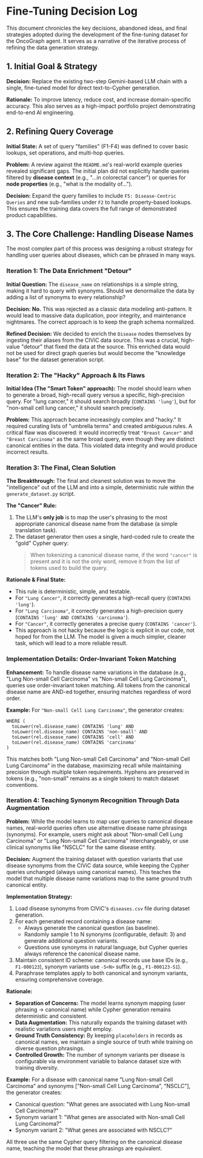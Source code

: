 # Fine-Tuning Decision Log

This document chronicles the key decisions, abandoned ideas, and final strategies adopted during the development of the fine-tuning dataset for the OncoGraph agent. It serves as a narrative of the iterative process of refining the data generation strategy.

## 1. Initial Goal & Strategy

**Decision:** Replace the existing two-step Gemini-based LLM chain with a single, fine-tuned model for direct text-to-Cypher generation.

**Rationale:** To improve latency, reduce cost, and increase domain-specific accuracy. This also serves as a high-impact portfolio project demonstrating end-to-end AI engineering.

## 2. Refining Query Coverage

**Initial State:** A set of query "families" (F1-F4) was defined to cover basic lookups, set operations, and multi-hop queries.

**Problem:** A review against the `README.md`'s real-world example queries revealed significant gaps. The initial plan did not explicitly handle queries filtered by **disease context** (e.g., "...in colorectal cancer") or queries for **node properties** (e.g., "what is the modality of...").

**Decision:** Expand the query families to include `F5: Disease-Centric Queries` and new sub-families under `F2` to handle property-based lookups. This ensures the training data covers the full range of demonstrated product capabilities.

## 3. The Core Challenge: Handling Disease Names

The most complex part of this process was designing a robust strategy for handling user queries about diseases, which can be phrased in many ways.

### Iteration 1: The Data Enrichment "Detour"

**Initial Question:** The `disease_name` on relationships is a simple string, making it hard to query with synonyms. Should we denormalize the data by adding a list of synonyms to every relationship?

**Decision:** **No.** This was rejected as a classic data modeling anti-pattern. It would lead to massive data duplication, poor integrity, and maintenance nightmares. The correct approach is to keep the graph schema normalized.

**Refined Decision:** We decided to enrich the `Disease` nodes themselves by ingesting their aliases from the CIViC data source. This was a crucial, high-value "detour" that fixed the data at the source. This enriched data would not be used for direct graph queries but would become the "knowledge base" for the dataset generation script.

### Iteration 2: The "Hacky" Approach & Its Flaws

**Initial Idea (The "Smart Token" approach):** The model should learn when to generate a broad, high-recall query versus a specific, high-precision query. For "lung cancer," it should search broadly (`CONTAINS 'lung'`), but for "non-small cell lung cancer," it should search precisely.

**Problem:** This approach became increasingly complex and "hacky." It required curating lists of "umbrella terms" and created ambiguous rules. A critical flaw was discovered: it would incorrectly treat `"Breast Cancer"` and `"Breast Carcinoma"` as the same broad query, even though they are distinct canonical entities in the data. This violated data integrity and would produce incorrect results.

### Iteration 3: The Final, Clean Solution

**The Breakthrough:** The final and cleanest solution was to move the "intelligence" out of the LLM and into a simple, deterministic rule within the `generate_dataset.py` script.

**The "Cancer" Rule:**
1.  The LLM's **only job** is to map the user's phrasing to the most appropriate canonical disease name from the database (a simple translation task).
2.  The dataset generator then uses a single, hard-coded rule to create the "gold" Cypher query:
    > When tokenizing a canonical disease name, if the word `"cancer"` is present and it is not the only word, remove it from the list of tokens used to build the query.

**Rationale & Final State:**
- This rule is deterministic, simple, and testable.
- For `"Lung Cancer"`, it correctly generates a high-recall query (`CONTAINS 'lung'`).
- For `"Lung Carcinoma"`, it correctly generates a high-precision query (`CONTAINS 'lung' AND CONTAINS 'carcinoma'`).
- For `"Cancer"`, it correctly generates a precise query (`CONTAINS 'cancer'`).
- This approach is not hacky because the logic is explicit in our code, not hoped for from the LLM. The model is given a much simpler, cleaner task, which will lead to a more reliable result.

### Implementation Details: Order-Invariant Token Matching

**Enhancement:** To handle disease name variations in the database (e.g., "Lung Non-small Cell Carcinoma" vs "Non-small Cell Lung Carcinoma"), queries use order-invariant token matching. All tokens from the canonical disease name are AND-ed together, ensuring matches regardless of word order.

**Example:** For `"Non-small Cell Lung Carcinoma"`, the generator creates:
```cypher
WHERE (
  toLower(rel.disease_name) CONTAINS 'lung' AND
  toLower(rel.disease_name) CONTAINS 'non-small' AND
  toLower(rel.disease_name) CONTAINS 'cell' AND
  toLower(rel.disease_name) CONTAINS 'carcinoma'
)
```

This matches both "Lung Non-small Cell Carcinoma" and "Non-small Cell Lung Carcinoma" in the database, maximizing recall while maintaining precision through multiple token requirements. Hyphens are preserved in tokens (e.g., "non-small" remains as a single token) to match dataset conventions.

### Iteration 4: Teaching Synonym Recognition Through Data Augmentation

**Problem:** While the model learns to map user queries to canonical disease names, real-world queries often use alternative disease name phrasings (synonyms). For example, users might ask about "Non-small Cell Lung Carcinoma" or "Lung Non-small Cell Carcinoma" interchangeably, or use clinical synonyms like "NSCLC" for the same disease entity.

**Decision:** Augment the training dataset with question variants that use disease synonyms from the CIViC data source, while keeping the Cypher queries unchanged (always using canonical names). This teaches the model that multiple disease name variations map to the same ground truth canonical entity.

**Implementation Strategy:**
1. Load disease synonyms from CIViC's `diseases.csv` file during dataset generation.
2. For each generated record containing a disease name:
   - Always generate the canonical question (as baseline).
   - Randomly sample 1 to N synonyms (configurable, default: 3) and generate additional question variants.
   - Questions use synonyms in natural language, but Cypher queries always reference the canonical disease name.
3. Maintain consistent ID scheme: canonical records use base IDs (e.g., `F1-000123`), synonym variants use `-S<N>` suffix (e.g., `F1-000123-S1`).
4. Paraphrase templates apply to both canonical and synonym variants, ensuring comprehensive coverage.

**Rationale:**
- **Separation of Concerns:** The model learns synonym mapping (user phrasing → canonical name) while Cypher generation remains deterministic and consistent.
- **Data Augmentation:** This naturally expands the training dataset with realistic variations users might employ.
- **Ground Truth Consistency:** By keeping `placeholders` in records as canonical names, we maintain a single source of truth while training on diverse question phrasings.
- **Controlled Growth:** The number of synonym variants per disease is configurable via environment variable to balance dataset size with training diversity.

**Example:** For a disease with canonical name "Lung Non-small Cell Carcinoma" and synonyms ["Non-small Cell Lung Carcinoma", "NSCLC"], the generator creates:
- Canonical question: "What genes are associated with Lung Non-small Cell Carcinoma?"
- Synonym variant 1: "What genes are associated with Non-small Cell Lung Carcinoma?"
- Synonym variant 2: "What genes are associated with NSCLC?"

All three use the same Cypher query filtering on the canonical disease name, teaching the model that these phrasings are equivalent.